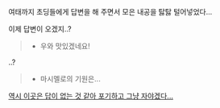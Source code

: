 여태까지 초딩들에게 답변을 해 주면서 모은 내공을 탏탏 털어넣었다...

이제 답변이 오겠지..?

> * 우와 맛있겠네요!

..?

> * 마시멜로의 기원은...

[역시 이곳은 답이 없는 것 같아 포기하고 그냥 자야겠다...](../../marshmallow.md)
